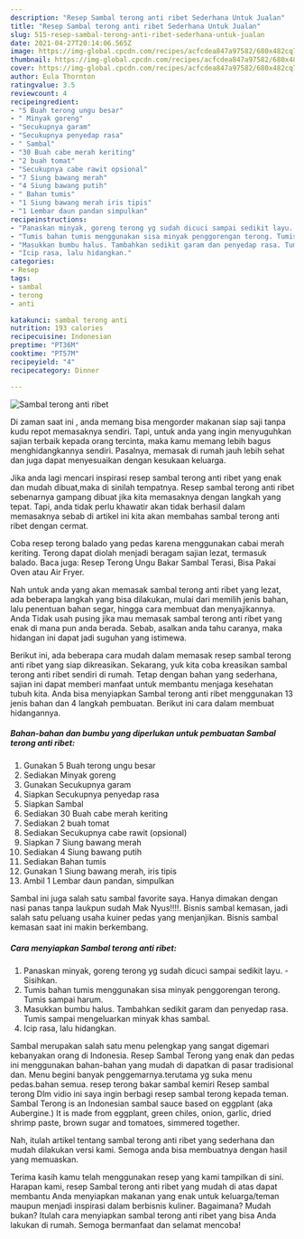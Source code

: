 ```yaml
---
description: "Resep Sambal terong anti ribet Sederhana Untuk Jualan"
title: "Resep Sambal terong anti ribet Sederhana Untuk Jualan"
slug: 515-resep-sambal-terong-anti-ribet-sederhana-untuk-jualan
date: 2021-04-27T20:14:06.565Z
image: https://img-global.cpcdn.com/recipes/acfcdea847a97582/680x482cq70/sambal-terong-anti-ribet-foto-resep-utama.jpg
thumbnail: https://img-global.cpcdn.com/recipes/acfcdea847a97582/680x482cq70/sambal-terong-anti-ribet-foto-resep-utama.jpg
cover: https://img-global.cpcdn.com/recipes/acfcdea847a97582/680x482cq70/sambal-terong-anti-ribet-foto-resep-utama.jpg
author: Eula Thornton
ratingvalue: 3.5
reviewcount: 4
recipeingredient:
- "5 Buah terong ungu besar"
- " Minyak goreng"
- "Secukupnya garam"
- "Secukupnya penyedap rasa"
- " Sambal"
- "30 Buah cabe merah keriting"
- "2 buah tomat"
- "Secukupnya cabe rawit opsional"
- "7 Siung bawang merah"
- "4 Siung bawang putih"
- " Bahan tumis"
- "1 Siung bawang merah iris tipis"
- "1 Lembar daun pandan simpulkan"
recipeinstructions:
- "Panaskan minyak, goreng terong yg sudah dicuci sampai sedikit layu. Sisihkan."
- "Tumis bahan tumis menggunakan sisa minyak penggorengan terong. Tumis sampai harum."
- "Masukkan bumbu halus. Tambahkan sedikit garam dan penyedap rasa. Tumis sampai mengeluarkan minyak khas sambal."
- "Icip rasa, lalu hidangkan."
categories:
- Resep
tags:
- sambal
- terong
- anti

katakunci: sambal terong anti 
nutrition: 193 calories
recipecuisine: Indonesian
preptime: "PT36M"
cooktime: "PT57M"
recipeyield: "4"
recipecategory: Dinner

---
```



![Sambal terong anti ribet](https://img-global.cpcdn.com/recipes/acfcdea847a97582/680x482cq70/sambal-terong-anti-ribet-foto-resep-utama.jpg)

Di zaman  saat ini , anda memang bisa mengorder makanan siap saji tanpa kudu repot memasaknya sendiri. Tapi, untuk anda yang ingin menyuguhkan sajian terbaik kepada orang tercinta, maka kamu memang lebih bagus menghidangkannya sendiri. Pasalnya, memasak di rumah jauh lebih sehat dan juga dapat menyesuaikan dengan kesukaan keluarga.

Jika anda lagi mencari inspirasi resep sambal terong anti ribet yang enak dan mudah dibuat,maka di sinilah tempatnya. Resep sambal terong anti ribet  sebenarnya gampang dibuat jika kita memasaknya dengan langkah yang tepat. Tapi, anda tidak perlu khawatir akan tidak berhasil dalam memasaknya 
sebab di artikel ini kita akan membahas sambal terong anti ribet dengan cermat.  

Coba resep terong balado yang pedas karena menggunakan cabai merah keriting. Terong dapat diolah menjadi beragam sajian lezat, termasuk balado. Baca juga: Resep Terong Ungu Bakar Sambal Terasi, Bisa Pakai Oven atau Air Fryer.

Nah untuk anda yang akan memasak sambal terong anti ribet yang lezat, ada beberapa langkah yang bisa dilakukan, mulai dari memilih jenis bahan, lalu penentuan bahan segar, hingga cara membuat dan menyajikannya. Anda Tidak usah pusing jika mau memasak sambal terong anti ribet yang enak di mana pun anda berada. Sebab, asalkan anda  tahu caranya, maka hidangan ini dapat jadi suguhan yang istimewa.

Berikut ini, ada beberapa cara mudah dalam memasak resep sambal terong anti ribet yang siap dikreasikan. Sekarang, yuk kita coba kreasikan sambal terong anti ribet sendiri di rumah. Tetap dengan bahan yang sederhana, sajian ini dapat memberi manfaat untuk membantu menjaga kesehatan tubuh kita. Anda bisa menyiapkan Sambal terong anti ribet menggunakan 13 jenis bahan dan 4 langkah pembuatan. Berikut ini cara dalam membuat hidangannya.

<!--inarticleads1-->

##### Bahan-bahan dan bumbu yang diperlukan untuk pembuatan Sambal terong anti ribet:

1. Gunakan 5 Buah terong ungu besar
1. Sediakan  Minyak goreng
1. Gunakan Secukupnya garam
1. Siapkan Secukupnya penyedap rasa
1. Siapkan  Sambal
1. Sediakan 30 Buah cabe merah keriting
1. Sediakan 2 buah tomat
1. Sediakan Secukupnya cabe rawit (opsional)
1. Siapkan 7 Siung bawang merah
1. Sediakan 4 Siung bawang putih
1. Sediakan  Bahan tumis
1. Gunakan 1 Siung bawang merah, iris tipis
1. Ambil 1 Lembar daun pandan, simpulkan


Sambal ini juga salah satu sambal favorite saya. Hanya dimakan dengan nasi panas tanpa laukpun sudah Mak Nyus!!!!. Bisnis sambal kemasan, jadi salah satu peluang usaha kuiner pedas yang menjanjikan. Bisnis sambal kemasan saat ini makin berkembang. 

<!--inarticleads2-->

##### Cara menyiapkan Sambal terong anti ribet:

1. Panaskan minyak, goreng terong yg sudah dicuci sampai sedikit layu. - Sisihkan.
1. Tumis bahan tumis menggunakan sisa minyak penggorengan terong. Tumis sampai harum.
1. Masukkan bumbu halus. Tambahkan sedikit garam dan penyedap rasa. Tumis sampai mengeluarkan minyak khas sambal.
1. Icip rasa, lalu hidangkan.


Sambal merupakan salah satu menu pelengkap yang sangat digemari kebanyakan orang di Indonesia. Resep Sambal Terong yang enak dan pedas ini menggunakan bahan-bahan yang mudah di dapatkan di pasar tradisional dan. Menu begini banyak penggemarnya.terutama yg suka menu pedas.bahan semua. resep terong bakar sambal kemiri Resep sambal terong Dlm vidio ini saya ingin berbagi resep sambal terong kepada teman. Sambal Terong is an Indonesian sambal sauce based on eggplant (aka Aubergine.) It is made from eggplant, green chiles, onion, garlic, dried shrimp paste, brown sugar and tomatoes, simmered together. 

Nah, itulah artikel tentang  sambal terong anti ribet  yang sederhana dan mudah dilakukan versi kami. Semoga anda bisa membuatnya dengan hasil yang memuaskan. 

Terima kasih kamu telah menggunakan resep yang kami tampilkan di sini. Harapan kami, resep  Sambal terong anti ribet yang mudah di atas dapat membantu Anda menyiapkan makanan yang enak untuk keluarga/teman maupun menjadi inspirasi dalam berbisnis kuliner. Bagaimana? Mudah bukan? Itulah cara menyiapkan sambal terong anti ribet yang bisa Anda lakukan di rumah. Semoga bermanfaat dan selamat mencoba!

